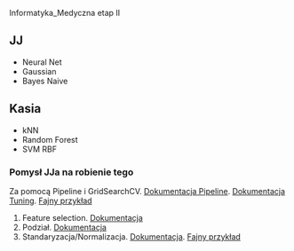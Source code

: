 Informatyka_Medyczna etap II
## JJ
* Neural Net
* Gaussian
* Bayes Naive
## Kasia
* kNN
* Random Forest
* SVM RBF
### Pomysł JJa na robienie tego
Za pomocą Pipeline i GridSearchCV. [Dokumentacja Pipeline](https://scikit-learn.org/stable/modules/generated/sklearn.pipeline.Pipeline.html). [Dokumentacja Tuning](https://scikit-learn.org/stable/modules/grid_search.html). [Fajny przykład](https://scikit-learn.org/stable/tutorial/statistical_inference/putting_together.html)
1. Feature selection. [Dokumentacja](https://scikit-learn.org/stable/modules/feature_selection.html)
2. Podział. [Dokumentacja](https://scikit-learn.org/stable/modules/generated/sklearn.model_selection.train_test_split.html)
3. Standaryzacja/Normalizacja. [Dokumentacja](https://scikit-learn.org/stable/modules/generated/sklearn.preprocessing.StandardScaler.html). [Fajny przykład](https://scikit-learn.org/stable/auto_examples/preprocessing/plot_scaling_importance.html#sphx-glr-auto-examples-preprocessing-plot-scaling-importance-py)
